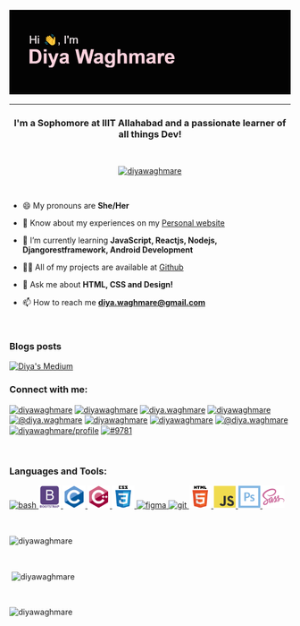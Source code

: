 ![Diya's intro](./header.png)
***
<h3 align="center">I'm a Sophomore at IIIT Allahabad and a passionate learner of all things Dev!</h3>

<br>

<p align="center"> <a href="https://github.com/ryo-ma/github-profile-trophy"><img src="https://github-profile-trophy.vercel.app/?username=diyawaghmare&theme=onedark" alt="diyawaghmare" /></a> </p>

<br>

- 😄 My pronouns are **She/Her**

- 📄 Know about my experiences on my [Personal website](https://diyawaghmare.github.io/personal/)

- 🌱 I’m currently learning **JavaScript, Reactjs, Nodejs, Djangorestframework, Android Development**

- 👨‍💻 All of my projects are available at [Github](https://github.com/diyawaghmare)

- 💬 Ask me about **HTML, CSS and Design!**

- 📫 How to reach me **diya.waghmare@gmail.com**



<br>

### Blogs posts
[![Diya's Medium](https://github-readme-medium.vercel.app/?username=diya.waghmare&limit=2&bg=222f2e&text=ff0000)](https://medium.com/@diya.waghmare)
<!-- BLOG-POST-LIST:START -->
<!-- BLOG-POST-LIST:END -->

<h3 align="left">Connect with me:</h3>
<p align="left">
<a href="https://twitter.com/diyawaghmare" target="blank"><img align="center" src="https://raw.githubusercontent.com/rahuldkjain/github-profile-readme-generator/master/src/images/icons/Social/twitter.svg" alt="diyawaghmare" height="30" width="40" /></a>
<a href="https://linkedin.com/in/diyawaghmare" target="blank"><img align="center" src="https://raw.githubusercontent.com/rahuldkjain/github-profile-readme-generator/master/src/images/icons/Social/linked-in-alt.svg" alt="diyawaghmare" height="30" width="40" /></a>
<a href="https://fb.com/diya.waghmare" target="blank"><img align="center" src="https://raw.githubusercontent.com/rahuldkjain/github-profile-readme-generator/master/src/images/icons/Social/facebook.svg" alt="diya.waghmare" height="30" width="40" /></a>
<a href="https://instagram.com/diyawaghmare" target="blank"><img align="center" src="https://raw.githubusercontent.com/rahuldkjain/github-profile-readme-generator/master/src/images/icons/Social/instagram.svg" alt="diyawaghmare" height="30" width="40" /></a>
<a href="https://medium.com/@diya.waghmare" target="blank"><img align="center" src="https://raw.githubusercontent.com/rahuldkjain/github-profile-readme-generator/master/src/images/icons/Social/medium.svg" alt="@diya.waghmare" height="30" width="40" /></a>
<a href="https://www.codechef.com/users/diyawaghmare" target="blank"><img align="center" src="https://cdn.jsdelivr.net/npm/simple-icons@3.1.0/icons/codechef.svg" alt="diyawaghmare" height="30" width="40" /></a>
<a href="https://codeforces.com/profile/diyawaghmare" target="blank"><img align="center" src="https://cdn.jsdelivr.net/npm/simple-icons@3.0.1/icons/codeforces.svg" alt="diyawaghmare" height="30" width="40" /></a>
<a href="https://www.hackerearth.com/@diya.waghmare" target="blank"><img align="center" src="https://raw.githubusercontent.com/rahuldkjain/github-profile-readme-generator/master/src/images/icons/Social/hackerearth.svg" alt="@diya.waghmare" height="30" width="40" /></a>
<a href="https://auth.geeksforgeeks.org/user/diyawaghmare/profile" target="blank"><img align="center" src="https://raw.githubusercontent.com/rahuldkjain/github-profile-readme-generator/master/src/images/icons/Social/geeks-for-geeks.svg" alt="diyawaghmare/profile" height="30" width="40" /></a>
<a href="https://discord.gg/#9781" target="blank"><img align="center" src="https://raw.githubusercontent.com/rahuldkjain/github-profile-readme-generator/master/src/images/icons/Social/discord.svg" alt="#9781" height="30" width="40" /></a>
</p>

<br>

<h3 align="left">Languages and Tools:</h3>
<p align="left"> <a href="https://www.gnu.org/software/bash/" target="_blank"> <img src="https://www.vectorlogo.zone/logos/gnu_bash/gnu_bash-icon.svg" alt="bash" width="40" height="40"/> </a> <a href="https://getbootstrap.com" target="_blank"> <img src="https://raw.githubusercontent.com/devicons/devicon/master/icons/bootstrap/bootstrap-plain-wordmark.svg" alt="bootstrap" width="40" height="40"/> </a> <a href="https://www.cprogramming.com/" target="_blank"> <img src="https://raw.githubusercontent.com/devicons/devicon/master/icons/c/c-original.svg" alt="c" width="40" height="40"/> </a> <a href="https://www.w3schools.com/cpp/" target="_blank"> <img src="https://raw.githubusercontent.com/devicons/devicon/master/icons/cplusplus/cplusplus-original.svg" alt="cplusplus" width="40" height="40"/> </a> <a href="https://www.w3schools.com/css/" target="_blank"> <img src="https://raw.githubusercontent.com/devicons/devicon/master/icons/css3/css3-original-wordmark.svg" alt="css3" width="40" height="40"/> </a> <a href="https://www.figma.com/" target="_blank"> <img src="https://www.vectorlogo.zone/logos/figma/figma-icon.svg" alt="figma" width="40" height="40"/> </a> <a href="https://git-scm.com/" target="_blank"> <img src="https://www.vectorlogo.zone/logos/git-scm/git-scm-icon.svg" alt="git" width="40" height="40"/> </a> <a href="https://www.w3.org/html/" target="_blank"> <img src="https://raw.githubusercontent.com/devicons/devicon/master/icons/html5/html5-original-wordmark.svg" alt="html5" width="40" height="40"/> </a> <a href="https://developer.mozilla.org/en-US/docs/Web/JavaScript" target="_blank"> <img src="https://raw.githubusercontent.com/devicons/devicon/master/icons/javascript/javascript-original.svg" alt="javascript" width="40" height="40"/> </a> <a href="https://www.photoshop.com/en" target="_blank"> <img src="https://raw.githubusercontent.com/devicons/devicon/master/icons/photoshop/photoshop-line.svg" alt="photoshop" width="40" height="40"/> </a> <a href="https://sass-lang.com" target="_blank"> <img src="https://raw.githubusercontent.com/devicons/devicon/master/icons/sass/sass-original.svg" alt="sass" width="40" height="40"/> </a> </p>

<br>

<p><img align="center" src="https://github-readme-stats.vercel.app/api/top-langs?username=diyawaghmare&theme=dark&show_icons=true&locale=en&layout=compact" alt="diyawaghmare" /></p>

<br>

<p>&nbsp;<img align="center" src="https://github-readme-stats.vercel.app/api?username=diyawaghmare&theme=dark&show_icons=true&locale=en" alt="diyawaghmare" /></p>

<br>

<p><img align="center" src="https://github-readme-streak-stats.herokuapp.com/?user=diyawaghmare&theme=dark&date_format=j%20M%5B%20Y%5D" alt="diyawaghmare" /></p>
